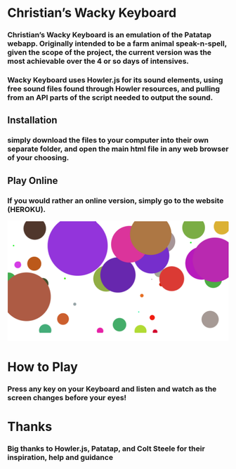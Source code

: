 # Christian’s Wacky Keyboard


### Christian’s Wacky Keyboard is an emulation of the Patatap webapp. Originally intended to be a farm animal speak-n-spell, given the scope of the project, the current version was the most achievable over the 4 or so days of intensives.


### Wacky Keyboard uses Howler.js for its sound elements, using free sound files found through Howler resources, and pulling from an API parts of the script needed to output the sound.


## Installation


### simply download the files to your computer into their own separate folder, and open the main html file in any web browser of your choosing.


## Play Online

### If you would rather an online version, simply go to the website (HEROKU).


![Image of Output](images/product.png)



# How to Play

### Press any key on your Keyboard and listen and watch as the screen changes before your eyes!



# Thanks

### Big thanks to Howler.js, Patatap, and Colt Steele for their inspiration, help and guidance